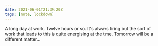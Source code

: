 ```yaml
---
date: 2021-06-01T21:39:20Z
tags: [note, lockdown]
---
```


A long day at work. Twelve hours or so. It's always tiring but the sort of work that leads to this is quite energising at the time. Tomorrow will be a different matter...
